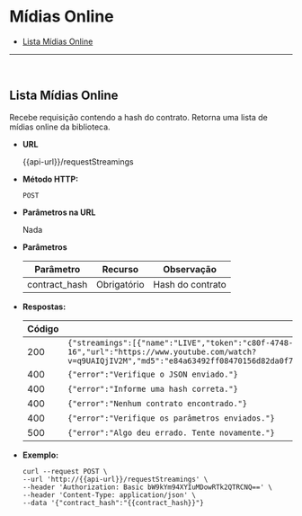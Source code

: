 # Mídias Online

- [Lista Mídias Online](Streamings.md#lista-arquivos)

----
<br/>

**Lista Mídias Online**
----
Recebe requisição contendo a hash do contrato. Retorna uma lista de mídias online da biblioteca.

* **URL**

  {{api-url}}/requestStreamings

* **Método HTTP:**

  `POST`
  
*  **Parâmetros na URL**

   Nada 

* **Parâmetros**

	| Parâmetro | Recurso | Observação |
	|--|--|--|
	| contract_hash | Obrigatório | Hash do contrato |

* **Respostas:**
	
	|Código| Resposta |
	|--|--|
	| 200 | ```{"streamings":[{"name":"LIVE","token":"c80f-4748-8558-81bbcdd2c9ca","creation_date":"2018-03-16","url":"https://www.youtube.com/watch?v=q9UAIQjIV2M","md5":"e84a63492ff08470156d82da0f7e0ca5","image":"youtube","description":"live","live":"True","offline":"False"}]}``` |
	| 400 | `{"error":"Verifique o JSON enviado."}` |
	| 400 | `{"error":"Informe uma hash correta."}` |
	| 400 | `{"error":"Nenhum contrato encontrado."}` | 
	| 400 | `{"error":"Verifique os parâmetros enviados."}` |
	| 500 | `{"error":"Algo deu errado. Tente novamente."}` |

* **Exemplo:**
	
	````curl
	curl --request POST \
  --url 'http://{{api-url}}/requestStreamings' \
  --header 'Authorization: Basic bW9kYm94XYIuMDowRTk2QTRCNQ==' \
  --header 'Content-Type: application/json' \
  --data '{"contract_hash":"{{contract_hash}}"}
  ```` 

